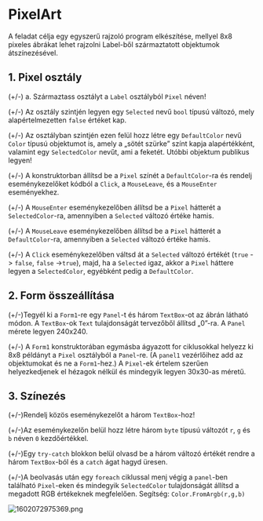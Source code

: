 # PixelArt
A feladat célja egy egyszerű rajzoló program elkészítése, mellyel 8x8 pixeles ábrákat lehet rajzolni Label-ből származtatott objektumok átszínezésével.
 
## 1. Pixel osztály

(+/-) a.	Származtass osztályt a `Label` osztályból `Pixel` néven!

(+/-) Az osztály szintjén legyen egy `Selected` nevű `bool` típusú változó, mely alapértelmezetten `false` értéket kap. 

(+/-) Az osztályban szintjén ezen felül hozz létre egy `DefaultColor` nevű `Color` típusú objektumot is, amely a „sötét szürke” színt kapja alapértékként, valamint egy `SelectedColor` nevűt, ami a feketét. Utóbbi objektum publikus legyen!

(+/-) A konstruktorban állítsd be a `Pixel` színét a `DefaultColor`-ra és rendelj eseménykezelőket kódból a `Click`, a `MouseLeave`, és a `MouseEnter` eseményekhez.

(+/-) A `MouseEnter` eseménykezelőben állítsd be a `Pixel` hátterét a `SelectedColor`-ra, amennyiben a `Selected` változó értéke hamis.

(+/-) A `MouseLeave` eseménykezelőben állítsd be a `Pixel` hátterét a `DefaultColor`-ra, amennyiben a `Selected` változó értéke hamis.

(+/-) A `Click` eseménykezelőben váltsd át a `Selected` változó értékét (`true` -> `false`, `false` ->`true`), majd, ha a `Selected` igaz, akkor a `Pixel` háttere legyen a `SelectedColor`, egyébként pedig a `DefaultColor`. 

## 2.	 Form összeállítása

(+/-)Tegyél ki a `Form1`-re egy `Panel`-t és három `TextBox`-ot az ábrán látható módon. A `TextBox`-ok `Text` tulajdonságát tervezőből állítsd „0”-ra. A `Panel` mérete legyen 240x240. 

(+/-) A `Form1` konstruktorában egymásba ágyazott for ciklusokkal helyezz ki 8x8 példányt a `Pixel` osztályból a `Panel`-re. (A `panel1` vezérlőihez add az objektumokat és ne a `Form1`-hez.) A `Pixel`-ek értelem szerűen helyezkedjenek el hézagok nélkül és mindegyik legyen 30x30-as méretű. 

## 3. Színezés

(+/-)Rendelj közös eseménykezelőt a három `TextBox`-hoz!

(+/-)Az eseménykezelőn belül hozz létre három `byte` típusú változót `r`, `g` és `b` néven `0` kezdőértékkel.

(+/-)Egy `try-catch` blokkon belül olvasd be a három változó értékét rendre a három `TextBox`-ból és a `catch` ágat hagyd üresen. 

(+/-)A beolvasás után egy `foreach` ciklussal menj végig a `panel`-ben található `Pixel`-eken és mindegyik `SelectedColor` tulajdonságát állítsd a megadott RGB értékeknek megfelelően. Segítség: `Color.FromArgb(r,g,b)`


![1602072975369.png](../../images/1602072975369.png)
